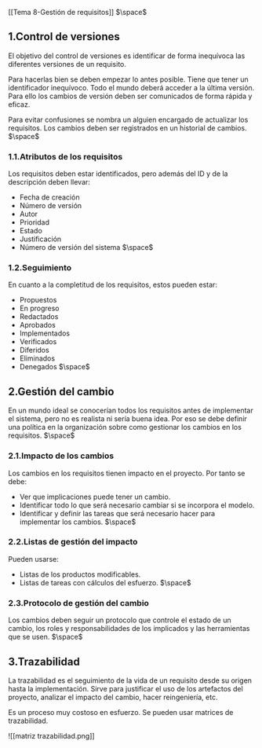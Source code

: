 [[Tema 8-Gestión de requisitos]]
$\space$
## 1.Control de versiones
El objetivo del control de versiones es identificar de forma inequívoca las diferentes versiones de un requisito. 

Para hacerlas bien se deben empezar lo antes posible. Tiene que tener un identificador inequívoco. Todo el mundo deberá acceder a la última versión. Para ello los cambios de versión deben ser comunicados de forma rápida y eficaz. 

Para evitar confusiones se nombra un alguien encargado de actualizar los requisitos. Los cambios deben ser registrados en un historial de cambios.
$\space$
### 1.1.Atributos de los requisitos
Los requisitos deben estar identificados, pero además del ID y de la descripción deben llevar:
+ Fecha de creación
+ Número de versión
+ Autor
+ Prioridad
+ Estado
+ Justificación
+ Número de versión del sistema
$\space$
### 1.2.Seguimiento
En cuanto a la completitud de los requisitos, estos pueden estar:
+ Propuestos
+ En progreso
+ Redactados
+ Aprobados
+ Implementados
+ Verificados
+ Diferidos
+ Eliminados
+ Denegados
$\space$
## 2.Gestión del cambio
En un mundo ideal se conocerían todos los requisitos antes de implementar el sistema, pero no es realista ni sería buena idea. Por eso se debe definir una política en la organización sobre como gestionar los cambios en los requisitos.
$\space$
### 2.1.Impacto de los cambios
Los cambios en los requisitos tienen impacto en el proyecto. Por tanto se debe:
+ Ver que implicaciones puede tener un cambio.
+ Identificar todo lo que será necesario cambiar si se incorpora el modelo.
+ Identificar y definir las tareas que será necesario hacer para implementar los cambios.
$\space$
### 2.2.Listas de gestión del impacto
Pueden usarse:
+ Listas de los productos modificables.
+ Listas de tareas con cálculos del esfuerzo.
$\space$
### 2.3.Protocolo de gestión del cambio
Los cambios deben seguir un protocolo que controle el estado de un cambio, los roles y responsabilidades de los implicados y las herramientas que se usen.
$\space$
## 3.Trazabilidad
La trazabilidad es el seguimiento de la vida de un requisito desde su origen hasta la implementación. Sirve para justificar el uso de los artefactos del proyecto, analizar el impacto del cambio, hacer reingeniería, etc.

Es un proceso muy costoso en esfuerzo. Se pueden usar matrices de trazabilidad.

![[matriz trazabilidad.png]]
